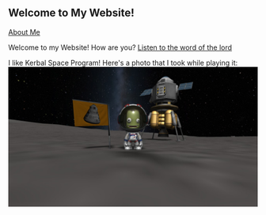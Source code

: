 ## Welcome to My Website!

[About Me](about)

Welcome to my Website! How are you? [Listen to the word of the lord](https://www.youtube.com/watch?v=dQw4w9WgXcQ)

 I like Kerbal Space Program! Here's a photo that I took while playing it:
![Kerbal Space Program Photo](20200402143423_1.jpg)
